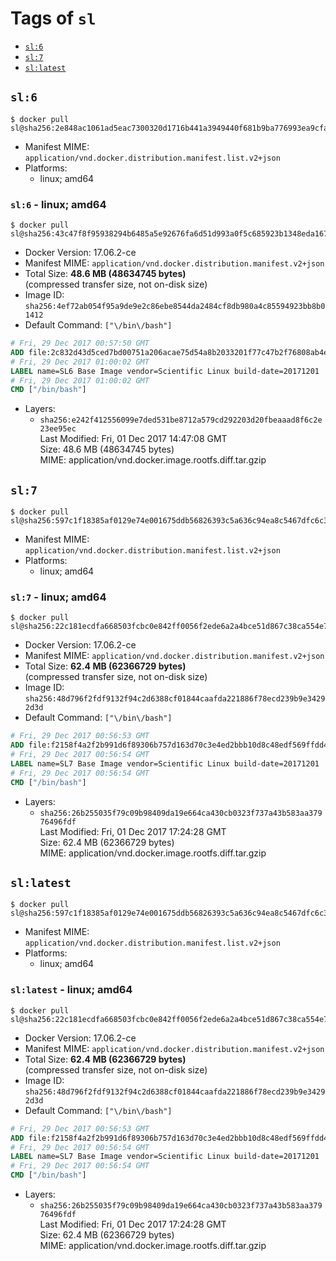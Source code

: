 <!-- THIS FILE IS GENERATED VIA './update-remote.sh' -->

# Tags of `sl`

-	[`sl:6`](#sl6)
-	[`sl:7`](#sl7)
-	[`sl:latest`](#sllatest)

## `sl:6`

```console
$ docker pull sl@sha256:2e848ac1061ad5eac7300320d1716b441a3949440f681b9ba776993ea9cfa6be
```

-	Manifest MIME: `application/vnd.docker.distribution.manifest.list.v2+json`
-	Platforms:
	-	linux; amd64

### `sl:6` - linux; amd64

```console
$ docker pull sl@sha256:43c47f8f95938294b6485a5e92676fa6d51d993a0f5c685923b1348eda167fa1
```

-	Docker Version: 17.06.2-ce
-	Manifest MIME: `application/vnd.docker.distribution.manifest.v2+json`
-	Total Size: **48.6 MB (48634745 bytes)**  
	(compressed transfer size, not on-disk size)
-	Image ID: `sha256:4ef72ab054f95a9de9e2c86ebe8544da2484cf8db980a4c85594923bb8b01412`
-	Default Command: `["\/bin\/bash"]`

```dockerfile
# Fri, 29 Dec 2017 00:57:50 GMT
ADD file:2c832d43d5ced7bd00751a206acae75d54a8b2033201f77c47b2f76808ab4e92 in / 
# Fri, 29 Dec 2017 01:00:02 GMT
LABEL name=SL6 Base Image vendor=Scientific Linux build-date=20171201
# Fri, 29 Dec 2017 01:00:02 GMT
CMD ["/bin/bash"]
```

-	Layers:
	-	`sha256:e242f412556099e7ded531be8712a579cd292203d20fbeaaad8f6c2e23ee95ec`  
		Last Modified: Fri, 01 Dec 2017 14:47:08 GMT  
		Size: 48.6 MB (48634745 bytes)  
		MIME: application/vnd.docker.image.rootfs.diff.tar.gzip

## `sl:7`

```console
$ docker pull sl@sha256:597c1f18385af0129e74e001675ddb56826393c5a636c94ea8c5467dfc6c3b89
```

-	Manifest MIME: `application/vnd.docker.distribution.manifest.list.v2+json`
-	Platforms:
	-	linux; amd64

### `sl:7` - linux; amd64

```console
$ docker pull sl@sha256:22c181ecdfa668503fcbc0e842ff0056f2ede6a2a4bce51d867c38ca554e7ec2
```

-	Docker Version: 17.06.2-ce
-	Manifest MIME: `application/vnd.docker.distribution.manifest.v2+json`
-	Total Size: **62.4 MB (62366729 bytes)**  
	(compressed transfer size, not on-disk size)
-	Image ID: `sha256:48d796f2fdf9132f94c2d6388cf01844caafda221886f78ecd239b9e34292d3d`
-	Default Command: `["\/bin\/bash"]`

```dockerfile
# Fri, 29 Dec 2017 00:56:53 GMT
ADD file:f2158f4a2f2b991d6f89306b757d163d70c3e4ed2bbb10d8c48edf569ffdd499 in / 
# Fri, 29 Dec 2017 00:56:54 GMT
LABEL name=SL7 Base Image vendor=Scientific Linux build-date=20171201
# Fri, 29 Dec 2017 00:56:54 GMT
CMD ["/bin/bash"]
```

-	Layers:
	-	`sha256:26b255035f79c09b98409da19e664ca430cb0323f737a43b583aa37976496fdf`  
		Last Modified: Fri, 01 Dec 2017 17:24:28 GMT  
		Size: 62.4 MB (62366729 bytes)  
		MIME: application/vnd.docker.image.rootfs.diff.tar.gzip

## `sl:latest`

```console
$ docker pull sl@sha256:597c1f18385af0129e74e001675ddb56826393c5a636c94ea8c5467dfc6c3b89
```

-	Manifest MIME: `application/vnd.docker.distribution.manifest.list.v2+json`
-	Platforms:
	-	linux; amd64

### `sl:latest` - linux; amd64

```console
$ docker pull sl@sha256:22c181ecdfa668503fcbc0e842ff0056f2ede6a2a4bce51d867c38ca554e7ec2
```

-	Docker Version: 17.06.2-ce
-	Manifest MIME: `application/vnd.docker.distribution.manifest.v2+json`
-	Total Size: **62.4 MB (62366729 bytes)**  
	(compressed transfer size, not on-disk size)
-	Image ID: `sha256:48d796f2fdf9132f94c2d6388cf01844caafda221886f78ecd239b9e34292d3d`
-	Default Command: `["\/bin\/bash"]`

```dockerfile
# Fri, 29 Dec 2017 00:56:53 GMT
ADD file:f2158f4a2f2b991d6f89306b757d163d70c3e4ed2bbb10d8c48edf569ffdd499 in / 
# Fri, 29 Dec 2017 00:56:54 GMT
LABEL name=SL7 Base Image vendor=Scientific Linux build-date=20171201
# Fri, 29 Dec 2017 00:56:54 GMT
CMD ["/bin/bash"]
```

-	Layers:
	-	`sha256:26b255035f79c09b98409da19e664ca430cb0323f737a43b583aa37976496fdf`  
		Last Modified: Fri, 01 Dec 2017 17:24:28 GMT  
		Size: 62.4 MB (62366729 bytes)  
		MIME: application/vnd.docker.image.rootfs.diff.tar.gzip
